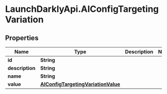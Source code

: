 # LaunchDarklyApi.AIConfigTargetingVariation

## Properties

Name | Type | Description | Notes
------------ | ------------- | ------------- | -------------
**id** | **String** |  | 
**description** | **String** |  | 
**name** | **String** |  | 
**value** | [**AIConfigTargetingVariationValue**](AIConfigTargetingVariationValue.md) |  | 


